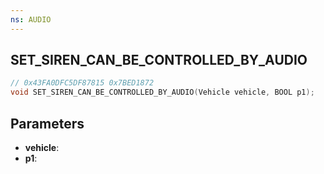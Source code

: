 ```yaml
---
ns: AUDIO
---
```

## SET_​SIREN_​CAN_​BE_​CONTROLLED_​BY_​AUDIO

```c
// 0x43FA0DFC5DF87815 0x7BED1872
void SET_​SIREN_​CAN_​BE_​CONTROLLED_​BY_​AUDIO(Vehicle vehicle, BOOL p1);
```


## Parameters
* **vehicle**: 
* **p1**: 

